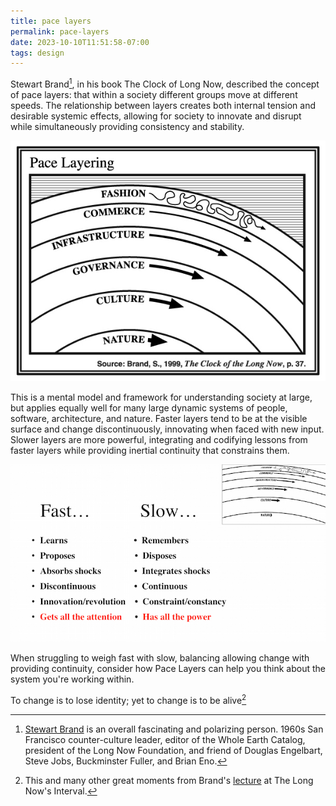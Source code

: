 ```yaml
---
title: pace layers
permalink: pace-layers
date: 2023-10-10T11:51:58-07:00
tags: design
---
```


Stewart Brand[^1], in his book The Clock of Long Now, described the concept of
pace layers: that within a society different groups move at different speeds.
The relationship between layers creates both internal tension and desirable
systemic effects, allowing for society to innovate and disrupt while
simultaneously providing consistency and stability.

![pace_layering](../media/76b976f9e5a85ece.jpg)

This is a mental model and framework for understanding society at large, but
applies equally well for many large dynamic systems of people, software,
architecture, and nature. Faster layers tend to be at the visible surface and
change discontinuously, innovating when faced with new input. Slower layers are
more powerful, integrating and codifying lessons from faster layers while
providing inertial continuity that constrains them.

![pace_layers-slide2](../media/9cd64fbfb36b5e1f.jpg)

When struggling to weigh fast with slow, balancing allowing change with
providing continuity, consider how Pace Layers can help you think about the
system you're working within.

To change is to lose identity; yet to change is to be alive[^2]

[^1]:
    [Stewart Brand](https://en.wikipedia.org/wiki/Stewart_Brand) is an overall
    fascinating and polarizing person. 1960s San Francisco counter-culture
    leader, editor of the Whole Earth Catalog, president of the Long Now
    Foundation, and friend of Douglas Engelbart, Steve Jobs, Buckminster Fuller,
    and Brian Eno.

[^2]:
    This and many other great moments from Brand's
    [lecture](https://longnow.org/ideas/pace-layers-stewart-brand-paul-saffos-conversations-at-the-interval/)
    at The Long Now's Interval.
